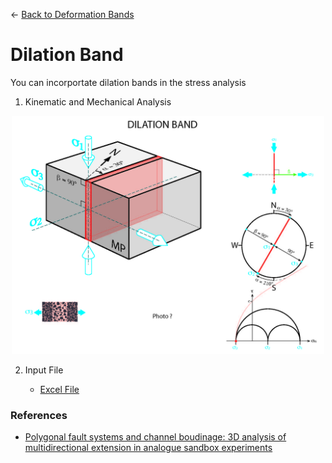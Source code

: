 ← [Back to Deformation Bands](../deformationBands.md)

# Dilation Band

You can incorportate dilation bands in the stress analysis 

1. Kinematic and Mechanical Analysis

<p align="center">
    <img src="./images/dilation_band.jpg" width="500">
</p>

2. Input File

    - [Excel File](./inputFiles/excelFile.md)


### References
- [Polygonal fault systems and channel boudinage: 3D analysis of multidirectional extension in analogue sandbox experiments](https://www.researchgate.net/publication/229182350_Polygonal_fault_systems_and_channel_boudinage_3D_analysis_of_multidirectional_extension_in_analogue_sandbox_experiments)